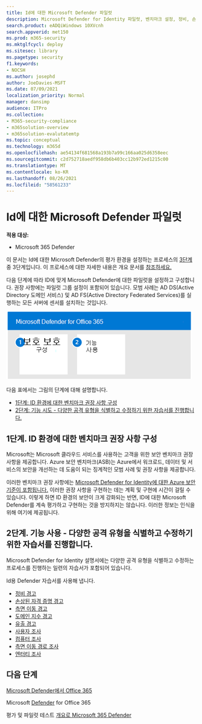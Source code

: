```yaml
---
title: Id에 대한 Microsoft Defender 파일럿
description: Microsoft Defender for Identity 파일럿, 벤치마크 설정, 정비, 손상된 자격 증명, 측면 이동, 도메인 위주 및 유출 경고에 대한 자습서를 수행하십시오.
search.product: eADQiWindows 10XVcnh
search.appverid: met150
ms.prod: m365-security
ms.mktglfcycl: deploy
ms.sitesec: library
ms.pagetype: security
f1.keywords:
- NOCSH
ms.author: josephd
author: JoeDavies-MSFT
ms.date: 07/09/2021
localization_priority: Normal
manager: dansimp
audience: ITPro
ms.collection:
- M365-security-compliance
- m365solution-overview
- m365solution-evalutatemtp
ms.topic: conceptual
ms.technology: m365d
ms.openlocfilehash: ae54134f681568a193b7a99c166aa025d6358eec
ms.sourcegitcommit: c2d752718aedf958db6b403cc12b972ed1215c00
ms.translationtype: MT
ms.contentlocale: ko-KR
ms.lasthandoff: 08/26/2021
ms.locfileid: "58561233"
---
```

# <a name="pilot-microsoft-defender-for-identity"></a>Id에 대한 Microsoft Defender 파일럿


**적용 대상:**
- Microsoft 365 Defender

이 문서는 Id에 대한 Microsoft Defender의 평가 환경을 설정하는 프로세스의 [3단계](eval-defender-identity-overview.md) 중 3단계입니다. 이 프로세스에 대한 자세한 내용은 개요 문서를 [참조하세요.](eval-defender-identity-overview.md)

다음 단계에 따라 ID에 맞게 Microsoft Defender에 대한 파일럿을 설정하고 구성합니다. 권장 사항에는 파일럿 그룹 설정이 포함되어 있습니다. 모범 사례는 AD DS(Active Directory 도메인 서비스) 및 AD FS(Active Directory Federated Services)를 실행하는 모든 서버에 센서를 설치하는 것입니다.

![Defender 평가 환경에 Id용 Microsoft Defender를 추가하는 단계입니다.](../../media/defender/m365-defender-identity-pilot-steps.png)

다음 표에서는 그림의 단계에 대해 설명합니다.

- [1단계: ID 환경에 대한 벤치마크 권장 사항 구성](#step-1-configure-benchmark-recommendations-for-your-identity-environment)
- [2단계: 기능 시도 - 다양한 공격 유형을 식별하고 수정하기 위한 자습서를 진행합니다. ](#step-2-try-out-capabilities--walk-through-tutorials-for-identifying-and-remediating-different-attack-types)

## <a name="step-1-configure-benchmark-recommendations-for-your-identity-environment"></a>1단계. ID 환경에 대한 벤치마크 권장 사항 구성

Microsoft는 Microsoft 클라우드 서비스를 사용하는 고객을 위한 보안 벤치마크 권장 사항을 제공합니다. Azure 보안 벤치마크(ASB)는 Azure에서 워크로드, 데이터 및 서비스의 보안을 개선하는 데 도움이 되는 징계적인 모범 사례 및 권장 사항을 제공합니다. [](/security/benchmark/azure/overview)

이러한 벤치마크 권장 사항에는 [Microsoft Defender for Identity에 대한 Azure 보안 기준이 포함됩니다.](/security/benchmark/azure/baselines/defender-for-identity-security-baseline) 이러한 권장 사항을 구현하는 데는 계획 및 구현에 시간이 걸릴 수 있습니다. 이렇게 하면 ID 환경의 보안이 크게 강화되는 반면, ID에 대한 Microsoft Defender를 계속 평가하고 구현하는 것을 방지하지는 않습니다. 이러한 정보는 인식을 위해 여기에 제공됩니다.

## <a name="step-2-try-out-capabilities--walk-through-tutorials-for-identifying-and-remediating-different-attack-types"></a>2단계. 기능 사용 - 다양한 공격 유형을 식별하고 수정하기 위한 자습서를 진행합니다.

Microsoft Defender for Identity 설명서에는 다양한 공격 유형을 식별하고 수정하는 프로세스를 진행하는 일련의 자습서가 포함되어 있습니다.

Id용 Defender 자습서를 사용해 냅니다.
- [정비 경고](/defender-for-identity/reconnaissance-alerts)
- [손상된 자격 증명 경고](/defender-for-identity/compromised-credentials-alerts)
- [측면 이동 경고](/defender-for-identity/lateral-movement-alerts)
- [도메인 지수 경고](/defender-for-identity/domain-dominance-alerts)
- [유출 경고](/defender-for-identity/exfiltration-alerts)
- [사용자 조사](/defender-for-identity/investigate-a-user)
- [컴퓨터 조사](/defender-for-identity/investigate-a-computer)
- [측면 이동 경로 조사](/defender-for-identity/investigate-lateral-movement-path)
- [엔터티 조사](/defender-for-identity/investigate-entity)

## <a name="next-steps"></a>다음 단계

[Microsoft Defender에서 Office 365](eval-defender-office-365-overview.md)

Microsoft [Defender](eval-defender-office-365-overview.md) for Office 365

평가 및 파일럿 테스트 [개요로 Microsoft 365 Defender](eval-overview.md)